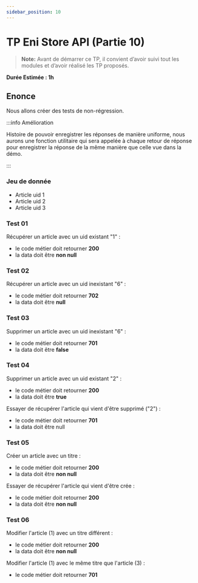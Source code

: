 ```yaml
---
sidebar_position: 10
---
```


# TP Eni Store API (Partie 10)

> **Note:** Avant de démarrer ce TP, il convient d’avoir suivi tout les modules et d’avoir réalisé les TP proposés.

**Durée Estimée : 1h**

## Enonce

Nous allons créer des tests de non-régression.

:::info Amélioration

Histoire de pouvoir enregistrer les réponses de manière uniforme, nous aurons une fonction utilitaire qui sera appelée à chaque retour de réponse pour enregistrer la réponse de la même manière que celle vue dans la démo.

:::

### Jeu de donnée

- Article uid 1 
- Article uid 2
- Article uid 3

### Test 01

Récupérer un article avec un uid existant "1" :
- le code métier doit retourner **200**
- la data doit être **non null**

### Test 02

Récupérer un article avec un uid inexistant "6" :
- le code métier doit retourner **702**
- la data doit être **null**

### Test 03

Supprimer un article avec un uid inexistant "6" :
- le code métier doit retourner **701**
- la data doit être **false**

### Test 04

Supprimer un article avec un uid existant "2" :
- le code métier doit retourner **200**
- la data doit être **true**

Essayer de récupérer l'article qui vient d'être supprimé ("2") :
- le code métier doit retourner **701**
- la data doit être null

### Test 05

Créer un article avec un titre :
- le code métier doit retourner **200**
- la data doit être **non null**

Essayer de récupérer l'article qui vient d'être crée :
- le code métier doit retourner **200**
- la data doit être **non null**

### Test 06

Modifier l'article (1) avec un titre différent :
- le code métier doit retourner **200**
- la data doit être **non null**

Modifier l'article (1) avec le même titre que l'article (3) :
- le code métier doit retourner **701**